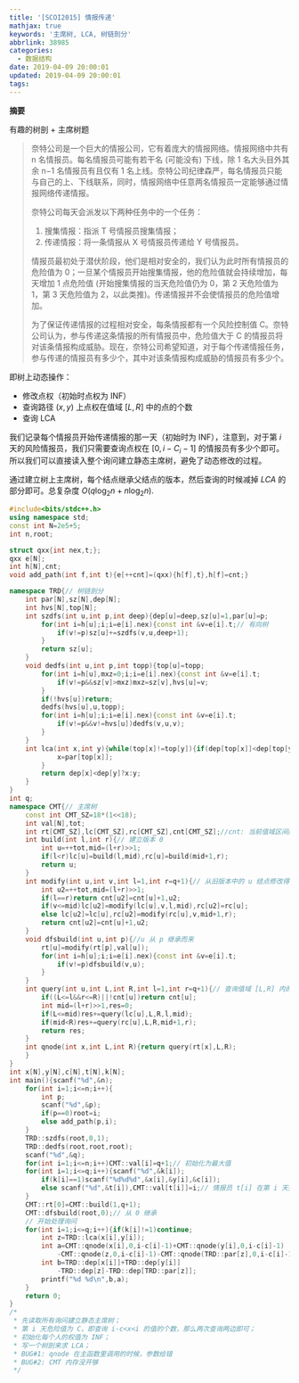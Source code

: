 ```yaml
---
title: '[SCOI2015] 情报传递'
mathjax: true
keywords: '主席树, LCA, 树链剖分'
abbrlink: 38985
categories:
  - 数据结构
date: 2019-04-09 20:00:01
updated: 2019-04-09 20:00:01
tags:
---
```



**摘要**

有趣的树剖 + 主席树题


<!--more-->

> 奈特公司是一个巨大的情报公司，它有着庞大的情报网络。情报网络中共有 n 名情报员。每名情报员可能有若干名 (可能没有) 下线，除 1 名大头目外其余 n−1 名情报员有且仅有 1 名上线。奈特公司纪律森严，每名情报员只能与自己的上、下线联系，同时，情报网络中任意两名情报员一定能够通过情报网络传递情报。
>
> 奈特公司每天会派发以下两种任务中的一个任务：
>
> 1. 搜集情报：指派 T 号情报员搜集情报；
> 2. 传递情报：将一条情报从 X 号情报员传递给 Y 号情报员。
>
> 情报员最初处于潜伏阶段，他们是相对安全的，我们认为此时所有情报员的危险值为 0；一旦某个情报员开始搜集情报，他的危险值就会持续增加，每天增加 1 点危险值 (开始搜集情报的当天危险值仍为 0，第 2 天危险值为 1，第 3 天危险值为 2，以此类推)。传递情报并不会使情报员的危险值增加。
>
> 为了保证传递情报的过程相对安全，每条情报都有一个风险控制值 C。奈特公司认为，参与传递这条情报的所有情报员中，危险值大于 C 的情报员将对该条情报构成威胁。现在，奈特公司希望知道，对于每个传递情报任务，参与传递的情报员有多少个，其中对该条情报构成威胁的情报员有多少个。

即树上动态操作：

- 修改点权（初始时点权为 INF）
- 查询路径 $(x,y)$ 上点权在值域 $[L,R]$ 中的点的个数
- 查询 LCA

我们记录每个情报员开始传递情报的那一天（初始时为 INF），注意到，对于第 $i$ 天的风险情报员，我们只需要查询点权在 $[0,i-C_i-1]$ 的情报员有多少个即可。所以我们可以直接读入整个询问建立静态主席树，避免了动态修改的过程。

通过建立树上主席树，每个结点继承父结点的版本，然后查询的时候减掉 $LCA$ 的部分即可。总复杂度 $O(q\log_2n+n\log_2n)$.

```cpp
#include<bits/stdc++.h>
using namespace std;
const int N=2e5+5;
int n,root;

struct qxx{int nex,t;};
qxx e[N];
int h[N],cnt;
void add_path(int f,int t){e[++cnt]=(qxx){h[f],t},h[f]=cnt;}

namespace TRD{// 树链剖分
	int par[N],sz[N],dep[N];
	int hvs[N],top[N];
	int szdfs(int u,int p,int deep){dep[u]=deep,sz[u]=1,par[u]=p;
		for(int i=h[u];i;i=e[i].nex){const int &v=e[i].t;// 有向树
			if(v!=p)sz[u]+=szdfs(v,u,deep+1);
		}
		return sz[u];
	}
	void dedfs(int u,int p,int topp){top[u]=topp;
		for(int i=h[u],mxz=0;i;i=e[i].nex){const int &v=e[i].t;
			if(v!=p&&sz[v]>mxz)mxz=sz[v],hvs[u]=v;
		}
		if(!hvs[u])return;
		dedfs(hvs[u],u,topp);
		for(int i=h[u];i;i=e[i].nex){const int &v=e[i].t;
			if(v!=p&&v!=hvs[u])dedfs(v,u,v);
		}
	}
	int lca(int x,int y){while(top[x]!=top[y]){if(dep[top[x]]<dep[top[y]])swap(x,y);
			x=par[top[x]];
		}
		return dep[x]<dep[y]?x:y;
	}
}
int q;
namespace CMT{// 主席树 
	const int CMT_SZ=18*(1<<18);
	int val[N],tot;
	int rt[CMT_SZ],lc[CMT_SZ],rc[CMT_SZ],cnt[CMT_SZ];//cnt: 当前值域区间内数的个数
	int build(int l,int r){// 建立版本 0
		int u=++tot,mid=(l+r)>>1;
		if(l<r)lc[u]=build(l,mid),rc[u]=build(mid+1,r);
		return u;
	}
	int modify(int u,int v,int l=1,int r=q+1){// 从旧版本中的 u 结点修改得来
		int u2=++tot,mid=(l+r)>>1;
		if(l==r)return cnt[u2]=cnt[u]+1,u2;
		if(v<=mid)lc[u2]=modify(lc[u],v,l,mid),rc[u2]=rc[u];
		else lc[u2]=lc[u],rc[u2]=modify(rc[u],v,mid+1,r);
		return cnt[u2]=cnt[u]+1,u2;
	}
	void dfsbuild(int u,int p){//u 从 p 继承而来
		rt[u]=modify(rt[p],val[u]);
		for(int i=h[u];i;i=e[i].nex){const int &v=e[i].t;
			if(v!=p)dfsbuild(v,u);
		}
	}
	int query(int u,int L,int R,int l=1,int r=q+1){// 查询值域 [L,R] 内的数的个数
		if((L<=l&&r<=R)||!cnt[u])return cnt[u];
		int mid=(l+r)>>1,res=0;
		if(L<=mid)res+=query(lc[u],L,R,l,mid);
		if(mid<R)res+=query(rc[u],L,R,mid+1,r);
		return res;
	}
	int qnode(int x,int L,int R){return query(rt[x],L,R);
	}
}
int x[N],y[N],c[N],t[N],k[N];
int main(){scanf("%d",&n);
	for(int i=1;i<=n;i++){
		int p;
		scanf("%d",&p);
		if(p==0)root=i;
		else add_path(p,i);
	}
	TRD::szdfs(root,0,1);
	TRD::dedfs(root,root,root);
	scanf("%d",&q);
	for(int i=1;i<=n;i++)CMT::val[i]=q+1;// 初始化为最大值
	for(int i=1;i<=q;i++){scanf("%d",&k[i]);
		if(k[i]==1)scanf("%d%d%d",&x[i],&y[i],&c[i]);
		else scanf("%d",&t[i]),CMT::val[t[i]]=i;// 情报员 t[i] 在第 i 天开始收集情报
	}
	CMT::rt[0]=CMT::build(1,q+1);
	CMT::dfsbuild(root,0);// 从 0 继承
	// 开始处理询问
	for(int i=1;i<=q;i++){if(k[i]!=1)continue;
		int z=TRD::lca(x[i],y[i]);
		int a=CMT::qnode(x[i],0,i-c[i]-1)+CMT::qnode(y[i],0,i-c[i]-1)
			-CMT::qnode(z,0,i-c[i]-1)-CMT::qnode(TRD::par[z],0,i-c[i]-1);
		int b=TRD::dep[x[i]]+TRD::dep[y[i]]
			-TRD::dep[z]-TRD::dep[TRD::par[z]];
		printf("%d %d\n",b,a);
	}
	return 0;
}
/*
 * 先读取所有询问建立静态主席树；
 * 第 i 天危险值为 C，即查询 i-c<x<i 的值的个数，那么两次查询两边即可；
 * 初始化每个人的权值为 INF；
 * 写一个树剖来求 LCA；
 * BUG#1: qnode 在主函数里调用的时候，参数给错
 * BUG#2: CMT 内存没开够
 */
```


